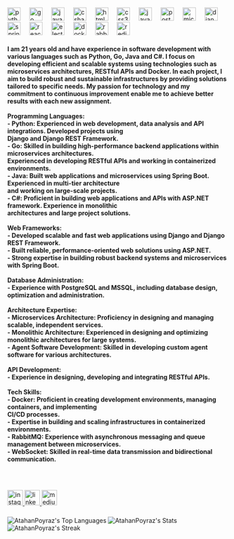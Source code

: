 ###

<div align="left">
  <img src="https://cdn.jsdelivr.net/gh/devicons/devicon/icons/python/python-original.svg" height="30" alt="python logo"  />
  <img width="12" />
  <img src="https://cdn.jsdelivr.net/gh/devicons/devicon/icons/go/go-original.svg" height="30" alt="go logo"  />
  <img width="12" />
  <img src="https://cdn.jsdelivr.net/gh/devicons/devicon/icons/java/java-original.svg" height="30" alt="java logo"  />
  <img width="12" />
  <img src="https://cdn.jsdelivr.net/gh/devicons/devicon/icons/csharp/csharp-original.svg" height="30" alt="csharp logo"  />
  <img width="12" />
  <img src="https://cdn.jsdelivr.net/gh/devicons/devicon/icons/html5/html5-original.svg" height="30" alt="html5 logo"  />
  <img width="12" />
  <img src="https://cdn.jsdelivr.net/gh/devicons/devicon/icons/css3/css3-original.svg" height="30" alt="css3 logo"  />
  <img width="12" />
  <img src="https://cdn.jsdelivr.net/gh/devicons/devicon/icons/javascript/javascript-original.svg" height="30" alt="javascript logo"  />
  <img width="12" />
  <img src="https://cdn.jsdelivr.net/gh/devicons/devicon/icons/postgresql/postgresql-original.svg" height="30" alt="postgresql logo"  />
  <img width="12" />
  <img src="https://cdn.jsdelivr.net/gh/devicons/devicon/icons/microsoftsqlserver/microsoftsqlserver-plain.svg" height="30" alt="microsoftsqlserver logo"  />
  <img width="12" />
  <img src="https://cdn.jsdelivr.net/gh/devicons/devicon/icons/django/django-plain.svg" height="30" alt="django logo"  />
  <img width="12" />
  <img src="https://cdn.jsdelivr.net/gh/devicons/devicon/icons/spring/spring-original.svg" height="30" alt="spring logo"  />
  <img width="12" />
  <img src="https://cdn.jsdelivr.net/gh/devicons/devicon/icons/react/react-original.svg" height="30" alt="react logo"  />
  <img width="12" />
  <img src="https://cdn.jsdelivr.net/gh/devicons/devicon/icons/electron/electron-original.svg" height="30" alt="electron logo"  />
  <img width="12" />
  <img src="https://cdn.jsdelivr.net/gh/devicons/devicon/icons/docker/docker-original.svg" height="30" alt="docker logo"  />
  <img width="12" />
  <img src="https://cdn.simpleicons.org/rabbitmq/FF6600" height="30" alt="rabbitmq logo"  />
  <img width="12" />
  <img src="https://cdn.jsdelivr.net/gh/devicons/devicon/icons/redis/redis-original.svg" height="30" alt="redis logo"  />
</div>

<h4 align="left">I am 21 years old and have experience in software development with various languages such as Python, Go, Java and C#. I focus on developing efficient and scalable systems using technologies such as microservices architectures, RESTful APIs and Docker. In each project, I aim to build robust and sustainable infrastructures by providing solutions tailored to specific needs. My passion for technology and my commitment to continuous improvement enable me to achieve better results with each new assignment.<br><br>Programming Languages:<br>- Python: Experienced in web development, data analysis and API integrations. Developed projects using <br> Django and Django REST Framework.<br>- Go: Skilled in building high-performance backend applications within microservices architectures. <br> Experienced in developing RESTful APIs and working in containerized environments.<br>- Java: Built web applications and microservices using Spring Boot. Experienced in multi-tier architecture <br> and working on large-scale projects.<br>- C#: Proficient in building web applications and APIs with ASP.NET framework. Experience in monolithic <br> architectures and large project solutions.<br><br>Web Frameworks:<br>- Developed scalable and fast web applications using Django and Django REST Framework.<br>- Built reliable, performance-oriented web solutions using ASP.NET.<br>- Strong expertise in building robust backend systems and microservices with Spring Boot.<br><br>Database Administration:<br>- Experience with PostgreSQL and MSSQL, including database design, optimization and administration.<br><br>Architecture Expertise:<br>- Microservices Architecture: Proficiency in designing and managing scalable, independent services.<br>- Monolithic Architecture: Experienced in designing and optimizing monolithic architectures for large systems.<br>- Agent Software Development: Skilled in developing custom agent software for various architectures.<br><br>API Development:<br>- Experience in designing, developing and integrating RESTful APIs.<br><br>Tech Skills:<br>- Docker: Proficient in creating development environments, managing containers, and implementing <br> CI/CD processes.<br>- Expertise in building and scaling infrastructures in containerized environments.<br>- RabbitMQ: Experience with asynchronous messaging and queue management between microservices.<br>- WebSocket: Skilled in real-time data transmission and bidirectional communication.</h4>

###

<br clear="both">

###

<div align="left">
  <a href="https://www.instagram.com/atahan_pyrz/" target="_blank">
    <img src="https://img.shields.io/static/v1?message=Instagram&logo=instagram&label=&color=E4405F&logoColor=white&labelColor=&style=for-the-badge" height="35" alt="instagram logo"  />
  </a>
  <a href="https://www.linkedin.com/in/atahan-poyraz-5042252a4/" target="_blank">
    <img src="https://img.shields.io/static/v1?message=LinkedIn&logo=linkedin&label=&color=0077B5&logoColor=white&labelColor=&style=for-the-badge" height="35" alt="linkedin logo"  />
  </a>
  <a href="https://medium.com/@atahanpoyraz" target="_blank">
    <img src="https://img.shields.io/static/v1?message=Medium&logo=medium&label=&color=12100E&logoColor=white&labelColor=&style=for-the-badge" height="35" alt="medium logo"  />
  </a>
</div>

###

![AtahanPoyraz's Top Languages](https://github-readme-stats.vercel.app/api/top-langs/?username=AtahanPoyraz&theme=dark&show_icons=true&hide_border=true&layout=compact)
![AtahanPoyraz's Stats](https://github-readme-stats.vercel.app/api?username=AtahanPoyraz&theme=dark&show_icons=true&hide_border=true&count_private=true)
![AtahanPoyraz's Streak](https://github-readme-streak-stats.herokuapp.com/?user=AtahanPoyraz&theme=dark&hide_border=true)
<br clear="both">

###
